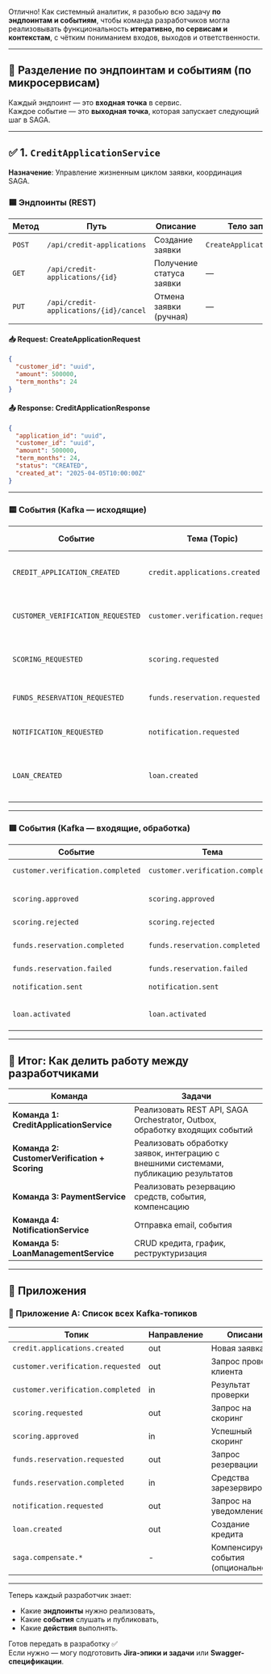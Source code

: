 Отлично! Как системный аналитик, я разобью всю задачу **по эндпоинтам и событиям**, чтобы команда разработчиков могла реализовывать функциональность **итеративно, по сервисам и контекстам**, с чётким пониманием входов, выходов и ответственности.

---

## 📌 **Разделение по эндпоинтам и событиям (по микросервисам)**

Каждый эндпоинт — это **входная точка** в сервис.  
Каждое событие — это **выходная точка**, которая запускает следующий шаг в SAGA.

---

## ✅ 1. `CreditApplicationService`
**Назначение**: Управление жизненным циклом заявки, координация SAGA.

### 🟦 Эндпоинты (REST)

| Метод | Путь | Описание | Тело запроса | Ответ |
|------|------|--------|--------------|-------|
| `POST` | `/api/credit-applications` | Создание заявки | `CreateApplicationRequest` | `201 Created`, `application_id` |
| `GET`  | `/api/credit-applications/{id}` | Получение статуса заявки | — | `CreditApplicationResponse` |
| `PUT`  | `/api/credit-applications/{id}/cancel` | Отмена заявки (ручная) | — | `200 OK` |

#### 📥 **Request: CreateApplicationRequest**
```json
{
  "customer_id": "uuid",
  "amount": 500000,
  "term_months": 24
}
```

#### 📤 **Response: CreditApplicationResponse**
```json
{
  "application_id": "uuid",
  "customer_id": "uuid",
  "amount": 500000,
  "term_months": 24,
  "status": "CREATED",
  "created_at": "2025-04-05T10:00:00Z"
}
```

---

### 🟨 События (Kafka — исходящие)

| Событие | Тема (Topic) | Когда публикуется | Тело |
|--------|--------------|------------------|------|
| `CREDIT_APPLICATION_CREATED` | `credit.applications.created` | После сохранения в БД + Outbox | `{ "application_id", "customer_id", ... }` |
| `CUSTOMER_VERIFICATION_REQUESTED` | `customer.verification.requested` | После создания заявки (шаг 1 SAGA) | `{ "application_id", "customer_id" }` |
| `SCORING_REQUESTED` | `scoring.requested` | После успешной верификации | `{ "application_id", "customer_id", "amount", "term_months" }` |
| `FUNDS_RESERVATION_REQUESTED` | `funds.reservation.requested` | После успешного скоринга | `{ "application_id", "amount" }` |
| `NOTIFICATION_REQUESTED` | `notification.requested` | После резервации средств | `{ "application_id", "customer_id", "loan_terms" }` |
| `LOAN_CREATED` | `loan.created` | После отправки уведомления | `{ "application_id", "loan_id", "amount", "interest_rate", "start_date" }` |

---

### 🟥 События (Kafka — входящие, обработка)

| Событие | Тема | Обработчик | Действие |
|--------|------|-----------|---------|
| `customer.verification.completed` | `customer.verification.completed` | `OnCustomerVerifiedHandler` | Переход к скорингу |
| `scoring.approved` | `scoring.approved` | `OnScoringApprovedHandler` | Запрос резервации средств |
| `scoring.rejected` | `scoring.rejected` | `OnScoringRejectedHandler` | Откат SAGA |
| `funds.reservation.completed` | `funds.reservation.completed` | `OnFundsReservedHandler` | Запрос отправки уведомления |
| `funds.reservation.failed` | `funds.reservation.failed` | `OnFundsReservationFailedHandler` | Откат SAGA |
| `notification.sent` | `notification.sent` | `OnNotificationSentHandler` | Создание кредита |
| `loan.activated` | `loan.activated` | `OnLoanActivatedHandler` | Завершение SAGA, статус `COMPLETED` |

---

## 📌 **Итог: Как делить работу между разработчиками**

| Команда | Задачи |
|--------|-------|
| **Команда 1: CreditApplicationService** | Реализовать REST API, SAGA Orchestrator, Outbox, обработку входящих событий |
| **Команда 2: CustomerVerification + Scoring** | Реализовать обработку заявок, интеграцию с внешними системами, публикацию результатов |
| **Команда 3: PaymentService** | Реализовать резервацию средств, события, компенсацию |
| **Команда 4: NotificationService** | Отправка email, события |
| **Команда 5: LoanManagementService** | CRUD кредита, график, реструктуризация |

---

## 📎 **Приложения**

### 📄 Приложение A: Список всех Kafka-топиков
| Топик | Направление | Описание |
|------|------------|---------|
| `credit.applications.created` | out | Новая заявка |
| `customer.verification.requested` | out | Запрос проверки клиента |
| `customer.verification.completed` | in | Результат проверки |
| `scoring.requested` | out | Запрос на скоринг |
| `scoring.approved` | in | Успешный скоринг |
| `funds.reservation.requested` | out | Запрос резервации |
| `funds.reservation.completed` | in | Средства зарезервированы |
| `notification.requested` | out | Запрос на уведомление |
| `loan.created` | out | Создание кредита |
| `saga.compensate.*` | - | Компенсирующие события (опционально) |

---

Теперь каждый разработчик знает:
- Какие **эндпоинты** нужно реализовать,
- Какие **события** слушать и публиковать,
- Какие **действия** выполнять.

Готов передать в разработку ✅  
Если нужно — могу подготовить **Jira-эпики и задачи** или **Swagger-спецификации**.